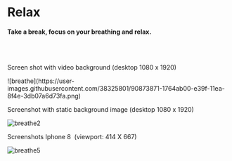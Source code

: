 # Relax<br>

<b>Take a break, focus on your breathing and relax.</b><p>
<div style="height: 50px;"></div>
Screen shot with video background (desktop 1080 x 1920)<p>
![breathe](https://user-images.githubusercontent.com/38325801/90873871-1764ab00-e39f-11ea-8f4e-3db07a6d73fa.png)<p>

Screenshot with static background image (desktop 1080 x 1920)<p>
![breathe2](https://user-images.githubusercontent.com/38325801/90873955-3cf1b480-e39f-11ea-8f1c-9ecf137a503f.png)<p>

Screenshots Iphone 8 &nbsp;(viewport: 414 X 667)<p>

![breathe5](https://user-images.githubusercontent.com/38325801/90875291-38c69680-e3a1-11ea-9ec6-f1eb9c5efc78.jpg)
